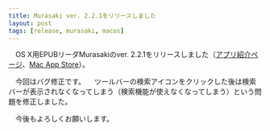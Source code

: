 ```yaml
---
title: Murasaki ver. 2.2.1をリリースしました
layout: post
tags: [release, murasaki, macos]
---
```

　OS X用EPUBリーダMurasakiのver. 2.2.1をリリースしました（[アプリ紹介ページ](/mac/murasaki/)、[Mac App Store](http://itunes.apple.com/jp/app/murasaki/id430300762?mt=12)）。

　今回はバグ修正です。
　ツールバーの検索アイコンをクリックした後は検索バーが表示されなくなってしまう（検索機能が使えなくなってしまう）という問題を修正しました。

　今後もよろしくお願いします。
